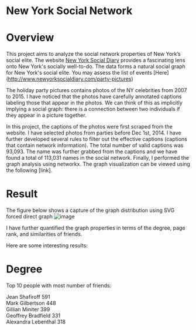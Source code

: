 # New York Social Network
# Overview

This project aims to analyze the social network properties of New York’s social elite. The website [New York Social Diary](http://www.newyorksocialdiary.com/) provides a fascinating lens onto New York's socially well-to-do.  The data forms a natural
social graph for New York's social elite. You may assess the list of events [Here] (http://www.newyorksocialdiary.com/party-pictures)

The holiday party pictures contains photos of the NY celebrities from 2007 to 2015. I have noticed that the photos have carefully annotated captions labeling those that appear in the photos.  We can think of this as implicitly implying a social graph: there is a connection between two individuals if they appear in a picture together.

In this project, the captions of the photos were first scraped from the website. I have selected photos from parties before Dec 1st, 2014. I have further developed several rules to filter out the effective captions (captions that contain network information). The total number of valid captions was 93,093. The name was further grabbed from the captions and we have found a total of 113,031 names in the social network. Finally, I performed the graph analysis using networkx. The graph visualization can be viewed using the following [link].


# Result

The figure below shows a capture of the graph distribution using SVG forced direct graph ![image](https://cloud.githubusercontent.com/assets/14169124/12463445/7ca5fbf4-bf91-11e5-979b-422f07e02e2b.png)


I have further quantified the graph properties in terms of the degree, page rank, and similarities of friends. 

Here are some interesting results:
# Degree

Top 10 people with most number of friends:  

Jean Shafiroff 591   
Mark Gilbertson 448   
Gillian Miniter 399  
Geoffrey Bradfield 331  
Alexandra Lebenthal 318  



